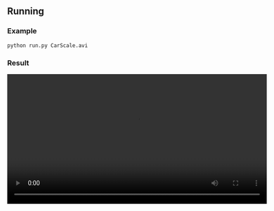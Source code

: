 ## Running

### Example

```
python run.py CarScale.avi
```



### Result

<video src="./result.mp4" height="300px" controls="controls"></video>

